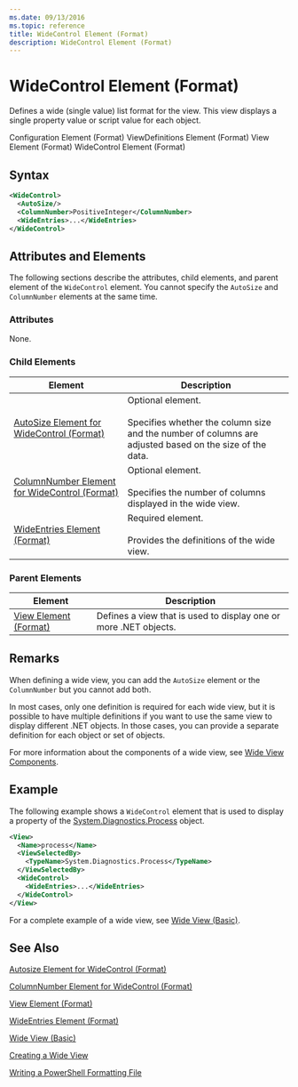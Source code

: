 ```yaml
---
ms.date: 09/13/2016
ms.topic: reference
title: WideControl Element (Format)
description: WideControl Element (Format)
---
```

# WideControl Element (Format)

Defines a wide (single value) list format for the view. This view displays a single property value or script value for each object.

Configuration Element (Format)
ViewDefinitions Element (Format)
View Element (Format)
WideControl Element (Format)

## Syntax

```xml
<WideControl>
  <AutoSize/>
  <ColumnNumber>PositiveInteger</ColumnNumber>
  <WideEntries>...</WideEntries>
</WideControl>
```

## Attributes and Elements

The following sections describe the attributes, child elements, and parent element of the `WideControl` element. You cannot specify the `AutoSize` and `ColumnNumber` elements at the same time.

### Attributes

None.

### Child Elements

|Element|Description|
|-------------|-----------------|
|[AutoSize Element for WideControl (Format)](./autosize-element-for-widecontrol-format.md)|Optional element.<br /><br /> Specifies whether the column size and the number of columns are adjusted based on the size of the data.|
|[ColumnNumber Element for WideControl (Format)](./columnnumber-element-for-widecontrol-format.md)|Optional element.<br /><br /> Specifies the number of columns displayed in the wide view.|
|[WideEntries Element (Format)](./wideentries-element-for-widecontrol-format.md)|Required element.<br /><br /> Provides the definitions of the wide view.|

### Parent Elements

|Element|Description|
|-------------|-----------------|
|[View Element (Format)](./view-element-format.md)|Defines a view that is used to display one or more .NET objects.|

## Remarks

When defining a wide view, you can add the `AutoSize` element or the `ColumnNumber` but you cannot add both.

In most cases, only one definition is required for each wide view, but it is possible to have multiple definitions if you want to use the same view to display different .NET objects. In those cases, you can provide a separate definition for each object or set of objects.

For more information about the components of a wide view, see [Wide View Components](./creating-a-wide-view.md).

## Example

The following example shows a `WideControl` element that is used to display a property of the [System.Diagnostics.Process](/dotnet/api/System.Diagnostics.Process) object.

```xml
<View>
  <Name>process</Name>
  <ViewSelectedBy>
    <TypeName>System.Diagnostics.Process</TypeName>
  </ViewSelectedBy>
  <WideControl>
    <WideEntries>...</WideEntries>
  </WideControl>
</View>
```

For a complete example of a wide view, see [Wide View (Basic)](./wide-view-basic.md).

## See Also

[Autosize Element for WideControl (Format)](./autosize-element-for-widecontrol-format.md)

[ColumnNumber Element for WideControl (Format)](./columnnumber-element-for-widecontrol-format.md)

[View Element (Format)](./view-element-format.md)

[WideEntries Element (Format)](./wideentries-element-for-widecontrol-format.md)

[Wide View (Basic)](./wide-view-basic.md)

[Creating a Wide View](./creating-a-wide-view.md)

[Writing a PowerShell Formatting File](./writing-a-powershell-formatting-file.md)
